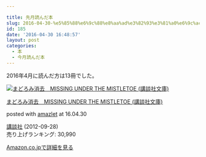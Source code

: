 ```yaml
---

title: 先月読んだ本
slug: 2016-04-30-%e5%85%88%e6%9c%88%e8%aa%ad%e3%82%93%e3%81%a0%e6%9c%ac
id: 185
date: '2016-04-30 16:48:57'
layout: post
categories:
  - 本
  - 今月読んだ本
---
```


2016年4月に読んだ方は13冊でした。



[![まどろみ消去　MISSING UNDER THE MISTLETOE (講談社文庫)](https://cdn-ak.f.st-hatena.com/images/fotolife/p/peipeipe/20190702/20190702230828.jpg)](http://www.amazon.co.jp/exec/obidos/ASIN/B009GXM4UG/peipeipe-22/ref=nosim/)



[まどろみ消去　MISSING UNDER THE MISTLETOE (講談社文庫)](http://www.amazon.co.jp/exec/obidos/ASIN/B009GXM4UG/peipeipe-22/ref=nosim/)

posted with [amazlet](http://www.amazlet.com/ "amazlet") at 16.04.30



[講談社](http://d.hatena.ne.jp/keyword/%B9%D6%C3%CC%BC%D2) (2012-09-28)  
売り上げランキング: 30,990  




[Amazon.co.jpで詳細を見る](http://www.amazon.co.jp/exec/obidos/ASIN/B009GXM4UG/peipeipe-22/ref=nosim/)





